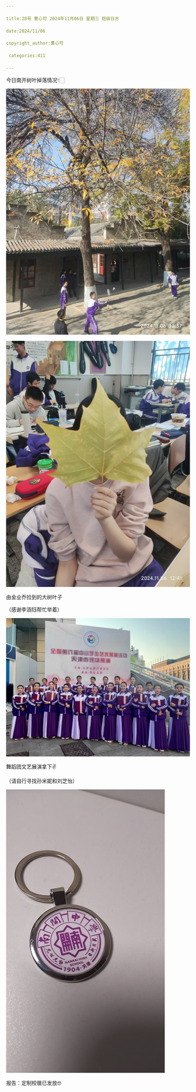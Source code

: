 ```yaml
---

title:28号 曹心可 2024年11月06日 星期三 班级日志

date:2024/11/06

copyright_author:曹心可

 categories:411

---
```


今日南开树叶掉落情况👇🏻

![](https://github.com/nageih/9-blog/blob/main/source/img/41106_28_1.png)

![](https://github.com/nageih/9-blog/blob/main/source/img/41106_28_2.png)

由金业乔捡到的大树叶子

（感谢李涵钰帮忙举着）

![](https://github.com/nageih/9-blog/blob/main/source/img/41106_28_3.png)

舞蹈团文艺展演拿下✌️

（请自行寻找孙米妮和刘芝怡）

 ![](https://github.com/nageih/9-blog/blob/main/source/img/41106_28_4.png)

报告：定制校徽已发放🤓